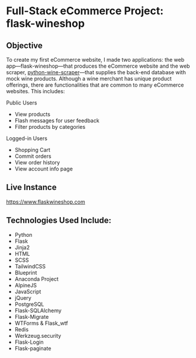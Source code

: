 # Full-Stack eCommerce Project: flask-wineshop
## Objective
To create my first eCommerce website, I made two applications: 
the web app—flask-wineshop—that produces the eCommerce website and the web scraper,
[python-wine-scraper](https://github.com/eriklolson/python-wine-scraper)—that supplies the back-end database with mock
wine products. Although a wine merchant has unique product offerings, there are functionalities that are common to many 
eCommerce websites. This includes:

Public Users
* View products
* Flash messages for user feedback
* Filter products by categories

Logged-in Users
* Shopping Cart
* Commit orders
* View order history
* View account info page

## Live Instance

https://www.flaskwineshop.com

## Technologies Used Include:
* Python
* Flask
* Jinja2
* HTML
* SCSS
* TailwindCSS
* Blueprint
* Anaconda Project
* AlpineJS
* JavaScript
* jQuery
* PostgreSQL
* Flask-SQLAlchemy
* Flask-Migrate
* WTForms & Flask_wtf
* Redis
* Werkzeug.security
* Flask-Login
* Flask-paginate